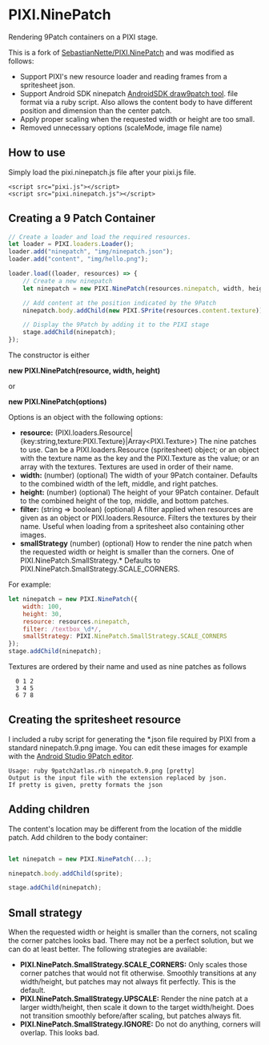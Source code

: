 PIXI.NinePatch
================

Rendering 9Patch containers on a PIXI stage.

This is a fork of [SebastianNette/PIXI.NinePatch](https://github.com/SebastianNette/PIXI.NinePatch)
and was modified as follows:

- Support PIXI's new resource loader and reading frames from a spritesheet
  json.
- Support Android SDK ninepatch [AndroidSDK draw9patch tool](https://developer.android.com/studio/write/draw9patch.html).
  file format via a ruby script. Also allows the content body to have different
  position and dimension than the center patch.
- Apply proper scaling when the requested width or height are too small.
- Removed unnecessary options (scaleMode, image file name)


## How to use ##
Simply load the pixi.ninepatch.js file after your pixi.js file.
```
<script src="pixi.js"></script>
<script src="pixi.ninepatch.js"></script>
```

## Creating a 9 Patch Container ##
```javascript
// Create a loader and load the required resources.
let loader = PIXI.loaders.Loader();
loader.add("ninepatch", "img/ninepatch.json");
loader.add("content", "img/hello.png");

loader.load((loader, resources) => {
    // Create a new ninepatch
    let ninepatch = new PIXI.NinePatch(resources.ninepatch, width, height);

    // Add content at the position indicated by the 9Patch
    ninepatch.body.addChild(new PIXI.SPrite(resources.content.texture));

    // Display the 9Patch by adding it to the PIXI stage
    stage.addChild(ninepatch);
});
```

The constructor is either

__new PIXI.NinePatch(resource, width, height)__

or

__new PIXI.NinePatch(options)__

Options is an object with the following options:

- __resource:__ (PIXI.loaders.Resource|{key:string,texture:PIXI.Texture}|Array&lt;PIXI.Texture&gt;) The nine patches to use. Can be a PIXI.loaders.Resource (spritesheet) object; or an object with the texture name as the key and the PIXI.Texture as the value; or an array with the textures. Textures are used in order of their name.
- __width:__ (number) (optional) The width of your 9Patch container. Defaults to the combined width of the left, middle, and right patches.
- __height:__ (number) (optional) The height of your 9Patch container. Default to the combined height of the top, middle, and bottom patches.
- __filter:__ (string => boolean) (optional) A filter applied when resources are given as an object or PIXI.loaders.Resource. Filters the textures by their name. Useful when loading from a spritesheet also containing other images.
- __smallStrategy__ (number) (optional) How to render the nine patch when the requested width or height is smaller than the corners. One of  PIXI.NinePatch.SmallStrategy.* Defaults to PIXI.NinePatch.SmallStrategy.SCALE_CORNERS. 

For example:

```javascript
let ninepatch = new PIXI.NinePatch({
    width: 100,
    height: 30,
    resource: resources.ninepatch,
    filter: /textbox_\d*/,
    smallStrategy: PIXI.NinePatch.SmallStrategy.SCALE_CORNERS
});
stage.addChild(ninepatch);
```

Textures are ordered by their name and used as nine patches as follows
```
  0 1 2
  3 4 5
  6 7 8
```

## Creating the spritesheet resource ##

I included a ruby script for generating the *.json file required by PIXI
from a standard ninepatch.9.png image. You can edit these images for example
with the [Android Studio 9Patch editor](https://developer.android.com/studio/write/draw9patch.html).

```
Usage: ruby 9patch2atlas.rb ninepatch.9.png [pretty]
Output is the input file with the extension replaced by json.
If pretty is given, pretty formats the json
```

## Adding children ##

The content's location may be different from the location of the middle patch.
Add children to the body container:

```javascript

let ninepatch = new PIXI.NinePatch(...);

ninepatch.body.addChild(sprite);

stage.addChild(ninepatch);
```

## Small strategy ##

When the requested width or height is smaller than the corners, not scaling
the corner patches looks bad. There may not be a perfect solution, but we can
do at least better. The following strategies are available:
- __PIXI.NinePatch.SmallStrategy.SCALE_CORNERS:__ Only scales those corner
  patches that would not fit otherwise. Smoothly transitions at any
  width/height, but patches may not always fit perfectly. This is the default.
- __PIXI.NinePatch.SmallStrategy.UPSCALE:__ Render the nine patch at a larger
  width/height, then scale it down to the target width/height. Does not
  transition smoothly before/after scaling, but patches always fit.
- __PIXI.NinePatch.SmallStrategy.IGNORE:__ Do not do anything, corners will
  overlap. This looks bad.
